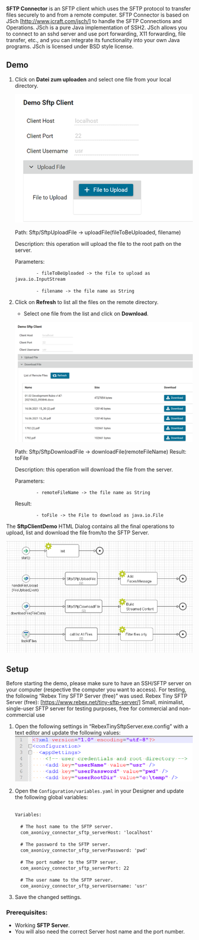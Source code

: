**SFTP Connector** is an SFTP client which uses the SFTP protocol to transfer files securely to and from a remote computer.
SFTP Connector is based on JSch [http://www.jcraft.com/jsch/] to handle the SFTP Connections and Operations.
JSch is a pure Java implementation of SSH2.
JSch allows you to connect to an sshd server and use port forwarding, X11 forwarding, file transfer, etc., and you can integrate its functionality into your own Java programs. JSch is licensed under BSD style license.


## Demo

1. Click on **Datei zum uploaden** and select one file from your local directory.

   ![Upload-File](doc/images/Upload-File.PNG)

   Path: Sftp/SftpUploadFile -> uploadFile(fileToBeUploaded, filename)

   Description: this operation will upload the file to the root path on the server.

   Parameters: 

               - fileToBeUploaded -> the file to upload as java.io.InputStream

               - filename -> the file name as String


2. Click on **Refresh** to list all the files on the remote directory.

   - Select one file from the list and click on **Download**.

   ![Download-File](doc/images/Download-File.PNG)

   Path: Sftp/SftpDownloadFile -> downloadFile(remoteFileName) Result: toFile

   Description: this operation will download the file from the server.

   Parameters: 

               - remoteFileName -> the file name as String

   Result: 

               - toFile -> the File to download as java.io.File

The **SftpClientDemo** HTML Dialog contains all the final operations to upload, list and download the file from/to the SFTP Server.

   ![SftpClientDemo](doc/images/SftpClientDemo.PNG)

## Setup

Before starting the demo, please make sure to have an SSH/SFTP server on your computer (respective the computer you want to access). For testing, the following “Rebex Tiny SFTP Server (free)” was used.
Rebex Tiny SFTP Server (free): [https://www.rebex.net/tiny-sftp-server/]
Small, minimalist, single-user SFTP server for testing purposes, free for commercial and non-commercial use
1. Open the following settings in “RebexTinySftpServer.exe.config” with a text editor and update the following values:
   ![RebexTinySftpServer.exe.config](doc/images/RebexTinySftpServer.exe.config.PNG)

2. Open the `Configuration/variables.yaml` in your Designer and update the following global variables:

   ```
   
   Variables:

     # The host name to the SFTP server.
     com_axonivy_connector_sftp_serverHost: 'localhost'

     # The password to the SFTP server.
     com_axonivy_connector_sftp_serverPassword: 'pwd'

     # The port number to the SFTP server.
     com_axonivy_connector_sftp_serverPort: 22

     # The user name to the SFTP server.
     com_axonivy_connector_sftp_serverUsername: 'usr'

   ```

4. Save the changed settings.


### Prerequisites:

* Working **SFTP Server**.
* You will also need the correct Server host name and the port number.
